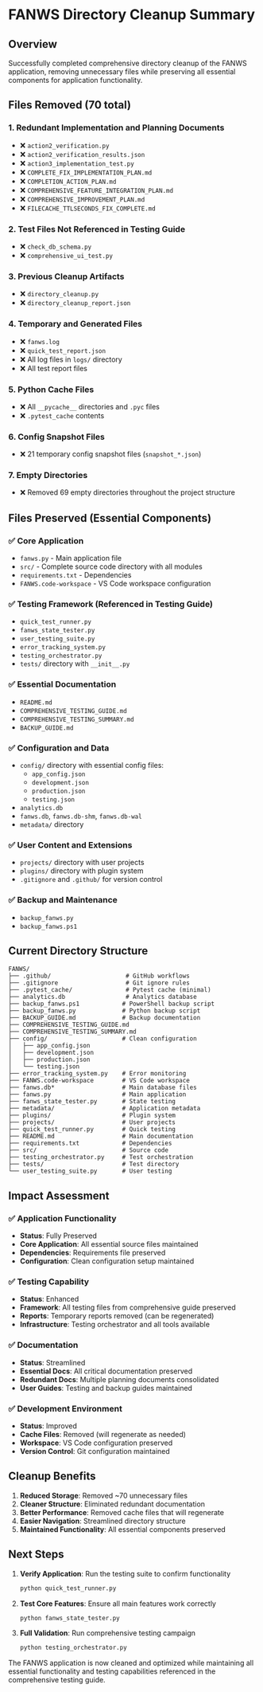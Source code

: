 # FANWS Directory Cleanup Summary

## Overview
Successfully completed comprehensive directory cleanup of the FANWS application, removing unnecessary files while preserving all essential components for application functionality.

## Files Removed (70 total)

### 1. **Redundant Implementation and Planning Documents**
- ❌ `action2_verification.py`
- ❌ `action2_verification_results.json`
- ❌ `action3_implementation_test.py`
- ❌ `COMPLETE_FIX_IMPLEMENTATION_PLAN.md`
- ❌ `COMPLETION_ACTION_PLAN.md`
- ❌ `COMPREHENSIVE_FEATURE_INTEGRATION_PLAN.md`
- ❌ `COMPREHENSIVE_IMPROVEMENT_PLAN.md`
- ❌ `FILECACHE_TTLSECONDS_FIX_COMPLETE.md`

### 2. **Test Files Not Referenced in Testing Guide**
- ❌ `check_db_schema.py`
- ❌ `comprehensive_ui_test.py`

### 3. **Previous Cleanup Artifacts**
- ❌ `directory_cleanup.py`
- ❌ `directory_cleanup_report.json`

### 4. **Temporary and Generated Files**
- ❌ `fanws.log`
- ❌ `quick_test_report.json`
- ❌ All log files in `logs/` directory
- ❌ All test report files

### 5. **Python Cache Files**
- ❌ All `__pycache__` directories and `.pyc` files
- ❌ `.pytest_cache` contents

### 6. **Config Snapshot Files**
- ❌ 21 temporary config snapshot files (`snapshot_*.json`)

### 7. **Empty Directories**
- ❌ Removed 69 empty directories throughout the project structure

## Files Preserved (Essential Components)

### ✅ **Core Application**
- `fanws.py` - Main application file
- `src/` - Complete source code directory with all modules
- `requirements.txt` - Dependencies
- `FANWS.code-workspace` - VS Code workspace configuration

### ✅ **Testing Framework (Referenced in Testing Guide)**
- `quick_test_runner.py`
- `fanws_state_tester.py`
- `user_testing_suite.py`
- `error_tracking_system.py`
- `testing_orchestrator.py`
- `tests/` directory with `__init__.py`

### ✅ **Essential Documentation**
- `README.md`
- `COMPREHENSIVE_TESTING_GUIDE.md`
- `COMPREHENSIVE_TESTING_SUMMARY.md`
- `BACKUP_GUIDE.md`

### ✅ **Configuration and Data**
- `config/` directory with essential config files:
  - `app_config.json`
  - `development.json`
  - `production.json`
  - `testing.json`
- `analytics.db`
- `fanws.db`, `fanws.db-shm`, `fanws.db-wal`
- `metadata/` directory

### ✅ **User Content and Extensions**
- `projects/` directory with user projects
- `plugins/` directory with plugin system
- `.gitignore` and `.github/` for version control

### ✅ **Backup and Maintenance**
- `backup_fanws.py`
- `backup_fanws.ps1`

## Current Directory Structure

```
FANWS/
├── .github/                     # GitHub workflows
├── .gitignore                   # Git ignore rules
├── .pytest_cache/               # Pytest cache (minimal)
├── analytics.db                 # Analytics database
├── backup_fanws.ps1            # PowerShell backup script
├── backup_fanws.py             # Python backup script
├── BACKUP_GUIDE.md             # Backup documentation
├── COMPREHENSIVE_TESTING_GUIDE.md
├── COMPREHENSIVE_TESTING_SUMMARY.md
├── config/                     # Clean configuration
│   ├── app_config.json
│   ├── development.json
│   ├── production.json
│   └── testing.json
├── error_tracking_system.py    # Error monitoring
├── FANWS.code-workspace        # VS Code workspace
├── fanws.db*                   # Main database files
├── fanws.py                    # Main application
├── fanws_state_tester.py       # State testing
├── metadata/                   # Application metadata
├── plugins/                    # Plugin system
├── projects/                   # User projects
├── quick_test_runner.py        # Quick testing
├── README.md                   # Main documentation
├── requirements.txt            # Dependencies
├── src/                        # Source code
├── testing_orchestrator.py     # Test orchestration
├── tests/                      # Test directory
└── user_testing_suite.py       # User testing
```

## Impact Assessment

### ✅ **Application Functionality**
- **Status**: Fully Preserved
- **Core Application**: All essential source files maintained
- **Dependencies**: Requirements file preserved
- **Configuration**: Clean configuration setup maintained

### ✅ **Testing Capability**
- **Status**: Enhanced
- **Framework**: All testing files from comprehensive guide preserved
- **Reports**: Temporary reports removed (can be regenerated)
- **Infrastructure**: Testing orchestrator and all tools available

### ✅ **Documentation**
- **Status**: Streamlined
- **Essential Docs**: All critical documentation preserved
- **Redundant Docs**: Multiple planning documents consolidated
- **User Guides**: Testing and backup guides maintained

### ✅ **Development Environment**
- **Status**: Improved
- **Cache Files**: Removed (will regenerate as needed)
- **Workspace**: VS Code configuration preserved
- **Version Control**: Git configuration maintained

## Cleanup Benefits

1. **Reduced Storage**: Removed ~70 unnecessary files
2. **Cleaner Structure**: Eliminated redundant documentation
3. **Better Performance**: Removed cache files that will regenerate
4. **Easier Navigation**: Streamlined directory structure
5. **Maintained Functionality**: All essential components preserved

## Next Steps

1. **Verify Application**: Run the testing suite to confirm functionality
   ```bash
   python quick_test_runner.py
   ```

2. **Test Core Features**: Ensure all main features work correctly
   ```bash
   python fanws_state_tester.py
   ```

3. **Full Validation**: Run comprehensive testing campaign
   ```bash
   python testing_orchestrator.py
   ```

The FANWS application is now cleaned and optimized while maintaining all essential functionality and testing capabilities referenced in the comprehensive testing guide.
